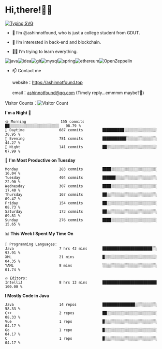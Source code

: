 # Hi,there!👨‍🔧
[![Typing SVG](https://readme-typing-svg.herokuapp.com?font=Fira+Code&pause=1000&width=435&lines=Welcome%2C+this+is+ashinnotfound%F0%9F%98%81+)](https://git.io/typing-svg)

- 👋 I’m @ashinnotfound, who is just a college student from GDUT.

- 👀 I’m interested in back-end and blockchain.

- 👨‍🔧 I’m trying to learn everything.

![java](https://img.shields.io/badge/Java-ED8B00?style=for-the-badge&logo=openjdk&logoColor=white)![idea](https://img.shields.io/badge/IntelliJ_IDEA-000000.svg?style=for-the-badge&logo=intellij-idea&logoColor=white
)![git](https://img.shields.io/badge/GIT-E44C30?style=for-the-badge&logo=git&logoColor=white
)![mysql](https://img.shields.io/badge/MySQL-005C84?style=for-the-badge&logo=mysql&logoColor=white)![spring](https://img.shields.io/badge/Spring-6DB33F?style=for-the-badge&logo=spring&logoColor=white)![ethereum](https://img.shields.io/badge/Ethereum-3C3C3D?style=for-the-badge&logo=Ethereum&logoColor=white)![OpenZeppelin](https://img.shields.io/badge/OpenZeppelin-4E5EE4?logo=openzeppelin&logoColor=fff&style=for-the-badge)


- 📫 Contact me
    
    website：https://ashinnotfound.top
    
    email：ashinnotfound@qq.com (Timely reply...emmmm maybe?🤪)

​Visitor Counts：![Visitor Count](https://profile-counter.glitch.me/ashinnotfound/count.svg)

<!--START_SECTION:waka-->
**I'm a Night 🦉** 

```text
🌞 Morning                155 commits         ██░░░░░░░░░░░░░░░░░░░░░░░   08.79 % 
🌆 Daytime                687 commits         ██████████░░░░░░░░░░░░░░░   38.95 % 
🌃 Evening                781 commits         ███████████░░░░░░░░░░░░░░   44.27 % 
🌙 Night                  141 commits         ██░░░░░░░░░░░░░░░░░░░░░░░   07.99 % 
```
📅 **I'm Most Productive on Tuesday** 

```text
Monday                   283 commits         ████░░░░░░░░░░░░░░░░░░░░░   16.04 % 
Tuesday                  404 commits         ██████░░░░░░░░░░░░░░░░░░░   22.90 % 
Wednesday                307 commits         ████░░░░░░░░░░░░░░░░░░░░░   17.40 % 
Thursday                 167 commits         ██░░░░░░░░░░░░░░░░░░░░░░░   09.47 % 
Friday                   154 commits         ██░░░░░░░░░░░░░░░░░░░░░░░   08.73 % 
Saturday                 173 commits         ██░░░░░░░░░░░░░░░░░░░░░░░   09.81 % 
Sunday                   276 commits         ████░░░░░░░░░░░░░░░░░░░░░   15.65 % 
```


📊 **This Week I Spent My Time On** 

```text
💬 Programming Languages: 
Java                     7 hrs 43 mins       ███████████████████████░░   93.91 % 
XML                      21 mins             █░░░░░░░░░░░░░░░░░░░░░░░░   04.35 % 
YAML                     8 mins              ░░░░░░░░░░░░░░░░░░░░░░░░░   01.74 % 

🔥 Editors: 
IntelliJ                 8 hrs 13 mins       █████████████████████████   100.00 % 
```

**I Mostly Code in Java** 

```text
Java                     14 repos            ███████████████░░░░░░░░░░   58.33 % 
C++                      2 repos             ██░░░░░░░░░░░░░░░░░░░░░░░   08.33 % 
Vue                      1 repo              █░░░░░░░░░░░░░░░░░░░░░░░░   04.17 % 
Go                       1 repo              █░░░░░░░░░░░░░░░░░░░░░░░░   04.17 % 
C                        1 repo              █░░░░░░░░░░░░░░░░░░░░░░░░   04.17 % 
```




<!--END_SECTION:waka-->
